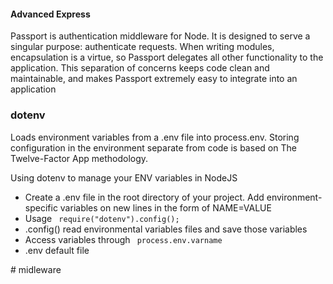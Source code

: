 #### Advanced Express 

<p> Passport is authentication middleware for Node. It is designed to serve a singular purpose: authenticate requests. When writing modules, encapsulation is a virtue, so Passport delegates all other functionality to the application. This separation of concerns keeps code clean and maintainable, and makes Passport extremely easy to integrate into an application </p>

### dotenv
<p>Loads environment variables from a .env file into process.env. Storing configuration in the environment separate from code is based on The Twelve-Factor App methodology. </p>
<p> Using dotenv to manage your ENV variables in NodeJS </p>
<ul>
  <li> Create a .env file in the root directory of your project. Add environment-specific variables on new lines in the form of NAME=VALUE</li>
  <li> Usage <code> require("dotenv").config();</code></li>
  <li> .config() read environmental variables files and save those variables </li>
  <li> Access variables through <code> process.env.varname</code> </li>
  <li> .env  default file</li>
  </ul>
# midleware

